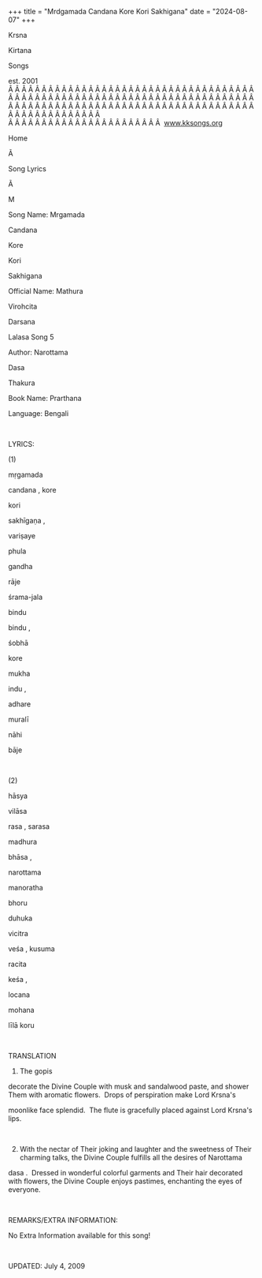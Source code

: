 +++ 
title = "Mrdgamada Candana Kore Kori Sakhigana"
date = "2024-08-07"
+++

Krsna
 
Kirtana
 
Songs

est. 2001
Â Â Â Â Â Â Â Â Â Â Â Â Â Â Â Â Â Â Â Â Â Â Â Â Â Â Â Â Â Â Â Â Â Â Â Â Â Â Â Â Â Â Â Â Â Â Â Â Â Â Â Â Â Â Â Â Â Â Â Â Â Â Â Â Â Â Â Â Â Â Â Â Â Â Â Â Â Â Â Â Â Â Â Â Â Â Â Â Â Â Â Â Â Â Â Â Â Â Â Â Â Â Â Â Â Â Â Â Â Â Â Â Â Â Â Â Â Â Â Â Â Â Â Â Â  
Â Â Â Â Â Â Â Â Â Â Â Â Â Â Â Â Â Â Â Â Â Â Â  
www.kksongs.org








Home


Ã 
 
Song Lyrics
 
Ã 
 
M


Song Name: 
Mrgamada
 
Candana
 
Kore
 
Kori


Sakhigana


Official Name: 
Mathura
 
Virohcita
 
Darsana
 
Lalasa
 Song 5


Author: 
Narottama
 
Dasa
 
Thakura


Book Name: 
Prarthana


Language: 
Bengali


 


LYRICS:


(1)


mṛgamada
 
candana
, 
kore
 
kori
 
sakhīgaṇa
,


variṣaye
 
phula
 
gandha


rāje


śrama-jala
 
bindu
 
bindu
,

śobhā
 
kore
 
mukha
 
indu
,


adhare
 
muralī
 
nāhi
 
bāje


 


(2)


hāsya
 
vilāsa
 
rasa
, 
sarasa
 
madhura


bhāsa
,


narottama
 
manoratha
 
bhoru


duhuka
 
vicitra
 
veśa
, 
kusuma
 
racita
 
keśa
,


locana
 
mohana
 
līlā
 koru


 


TRANSLATION


1) The 
gopis

decorate the Divine Couple with musk and sandalwood paste, and shower Them with
aromatic flowers.  Drops of perspiration make Lord 
Krsna's

moonlike face splendid.  The flute is gracefully placed against Lord 
Krsna's
 lips. 


 


2) With the nectar of Their
joking and laughter and the sweetness of Their charming talks, the Divine
Couple fulfills all the desires of 
Narottama
 
dasa
.  Dressed in wonderful colorful garments and
Their hair decorated with flowers, the Divine Couple enjoys pastimes,
enchanting the eyes of everyone.


 


REMARKS/EXTRA INFORMATION:


No
Extra Information available for this song!


 


UPDATED:
 July 4, 2009